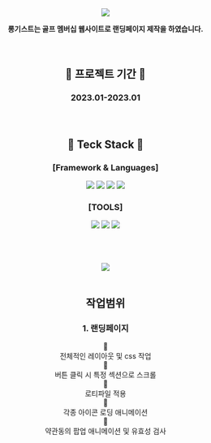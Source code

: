 <div align=center>

<img src="https://capsule-render.vercel.app/api?type=waving&customColorList=0&height=200&section=header&text=Longest&fontSize=70" />



**롱기스트는 골프 멤버십 웹사이트로 랜딩페이지 제작을 하였습니다.**</br></br></br>



 ## :calendar: 프로젝트 기간 :calendar:
### 2023.01-2023.01 </br></br></br>
## :memo: Teck Stack :memo: 
### [Framework & Languages]
<img src="https://img.shields.io/badge/HTML5-E34F26?style=flat-square&logo=HTML5&logoColor=white"/>
<img src="https://img.shields.io/badge/Javascript-F7DF1E?style=flat-square&logo=Javascript&logoColor=white"/>
<img src="https://img.shields.io/badge/jQuery-0769AD?style=flat-square&logo=jQuery&logoColor=white"/>
<img src="https://img.shields.io/badge/CSS3-1572B6?style=flat-square&logo=CSS3&logoColor=white"/></br>

### [TOOLS]
<img src="https://img.shields.io/badge/Visual Studio Code-007ACC?style=flat-square&logo=Visual Studio Code&logoColor=white"/>
<img src="https://img.shields.io/badge/GitHub-181717?style=flat-square&logo=GitHub&logoColor=white"/>
<img src="https://img.shields.io/badge/Figma-F24E1E?style=flat-square&logo=Figma&logoColor=white"/></br></br></br></br>


<img src="https://github-readme-stats.vercel.app/api/top-langs/?username=JaeminKim-Irene&layout=compact"><br><br>


## 작업범위
### 1. 랜딩페이지
:small_blue_diamond: </br>
전체적인 레이아웃 및 css 작업 </br>
:small_blue_diamond: </br>
버튼 클릭 시 특정 섹션으로 스크롤 </br>
:small_blue_diamond: </br>
로티파일 적용 </br>
:small_blue_diamond: </br>
각종 아이콘 로딩 애니메이션 </br>
:small_blue_diamond: </br>
약관동의 팝업 애니메이션 및 유효성 검사 </br></br>

</div>
